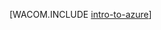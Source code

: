 <properties linkid="dev-net-fundamentals-intro-to-windows-azure" urlDisplayName="Intro to Azure" pageTitle="Intro to Azure - Azure fundamentals" metaKeywords="" description="Learn how to develop,,deploy,,and manage applications on Azure,,Microsoft's cloud computing platform for IaaS,,PaaS,,and websites." metaCanonical="" services="web-sites,virtual-machines,mobile-services,cloud-services" documentationCenter=".NET" title="" authors="" solutions="" manager="" editor="" />

[WACOM.INCLUDE [intro-to-azure][]]

  [intro-to-azure]: ../includes/intro-to-azure.md
